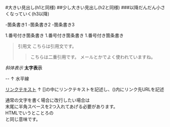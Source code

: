 #大きい見出し(h1と同様)
##少し大きい見出し(h2と同様)
###以降だんだん小さくなっていく(h3以降)

-箇条書き1
-箇条書き2
-箇条書き3

1.番号付き箇条書き
1.番号付き箇条書き
1.番号付き箇条書き

> 引用文
> こちらは引用文です。
>> こちらは二重引用です。
>> メールとかでよく使われていますね。

*斜体表示*
**太字表示**

--
↑
水平線

[リンクテキスト](https://morijyobi.ac.jp)
↑
[]の中にリンクテキストを記述し、()内にリンク先URLを記述

通常の文字を書く場合に改行したい場合は  
末尾に半角スペースを2つ入れてあげる必要があります。  
HTMLでいうとことろの<br>と同じ意味です。
